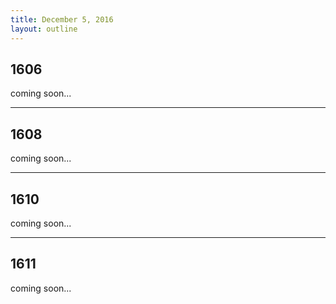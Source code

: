 ```yaml
---
title: December 5, 2016
layout: outline
---
```


## 1606
coming soon...

***

## 1608
coming soon...

***

## 1610
coming soon...

***

## 1611
coming soon...


